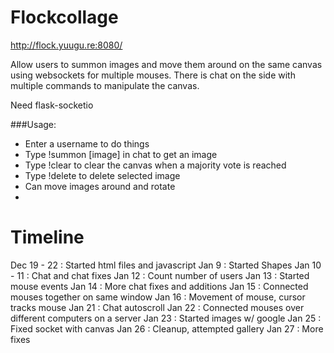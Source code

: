 Flockcollage
=========================
http://flock.yuugu.re:8080/

Allow users to summon images and move them around on the same canvas using websockets for multiple mouses. There is chat on the side with multiple commands to manipulate the canvas.

Need flask-socketio

###Usage:
  * Enter a username to do things
  * Type !summon [image] in chat to get an image 
  * Type !clear to clear the canvas when a majority vote is reached
  * Type !delete to delete selected image
  * Can move images around and rotate
  * 
 Timeline
========
 Dec 19 - 22 : Started html files and javascript
 Jan 9 : Started Shapes
 Jan 10 - 11 : Chat and chat fixes
 Jan 12 : Count number of users
 Jan 13 : Started mouse events
 Jan 14 : More chat fixes and additions
 Jan 15 : Connected mouses together on same window
 Jan 16 : Movement of mouse, cursor tracks mouse
 Jan 21 : Chat autoscroll
 Jan 22 : Connected mouses over different computers on a server
 Jan 23 : Started images w/ google
 Jan 25 : Fixed socket with canvas
 Jan 26 : Cleanup, attempted gallery
 Jan 27 : More fixes

